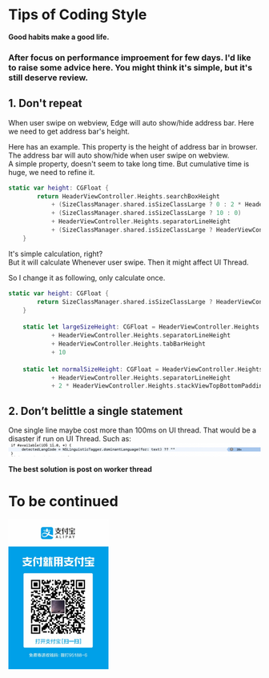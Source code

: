 # **Tips of Coding Style**

**Good habits make a good life.**

### After focus on performance improement for few days. I'd like to raise some advice here. You might think it's simple, but it's still deserve review.

## **1. Don't repeat**
When user swipe on webview, Edge will auto show/hide address bar. Here we need to get address bar's height.

Here has an example. This property is the height of address bar in browser. The address bar will auto show/hide when user swipe on webview.<br>
A simple property, doesn't seem to take long time. But cumulative time is huge, we need to refine it.

```Swift
static var height: CGFloat {
        return HeaderViewController.Heights.searchBoxHeight
            + (SizeClassManager.shared.isSizeClassLarge ? 0 : 2 * HeaderViewController.Heights.stackViewTopBottomPadding)
            + (SizeClassManager.shared.isSizeClassLarge ? 10 : 0)
            + HeaderViewController.Heights.separatorLineHeight
            + (SizeClassManager.shared.isSizeClassLarge ? HeaderViewController.Heights.tabBarHeight : 0)
    }
```

It's simple calculation, right? <br/>
But it will calculate Whenever user swipe. Then it might affect UI Thread.

So I change it as following, only calculate once.

```Swift
static var height: CGFloat {
        return SizeClassManager.shared.isSizeClassLarge ? HeaderViewController.largeSizeHeight : HeaderViewController.normalSizeHeight
    }

    static let largeSizeHeight: CGFloat = HeaderViewController.Heights.searchBoxHeight
            + HeaderViewController.Heights.separatorLineHeight
            + HeaderViewController.Heights.tabBarHeight
            + 10
    
    static let normalSizeHeight: CGFloat = HeaderViewController.Heights.searchBoxHeight
            + HeaderViewController.Heights.separatorLineHeight
            + 2 * HeaderViewController.Heights.stackViewTopBottomPadding
```

## **2. Don’t belittle a single statement**
One single line maybe cost more than 100ms on UI thread. That would be a disaster if run on UI Thread.
Such as:<br/>
<img src="../Picture/Performance/NSLinguisticTagger.png" width="600">

**The best solution is post on worker thread**


# **To be continued**

<img src="../Picture/AliPay.jpeg" width="200">
